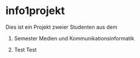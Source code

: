 # info1projekt

Dies ist ein Projekt zweier Studenten aus dem 
1. Semester Medien und Kommunikationsinformatik

2. Test Test

